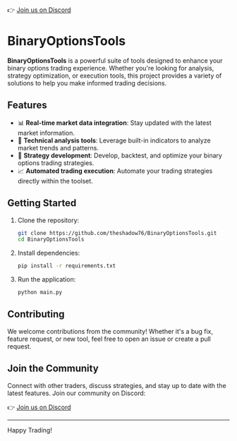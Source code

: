 👉 [Join us on Discord](https://discord.gg/H8er9mbF4V)
# BinaryOptionsTools

**BinaryOptionsTools** is a powerful suite of tools designed to enhance your binary options trading experience. Whether you're looking for analysis, strategy optimization, or execution tools, this project provides a variety of solutions to help you make informed trading decisions.

## Features

- 📊 **Real-time market data integration**: Stay updated with the latest market information.
- 🔎 **Technical analysis tools**: Leverage built-in indicators to analyze market trends and patterns.
- 🤖 **Strategy development**: Develop, backtest, and optimize your binary options trading strategies.
- 📈 **Automated trading execution**: Automate your trading strategies directly within the toolset.

## Getting Started

1. Clone the repository:
    ```bash
    git clone https://github.com/theshadow76/BinaryOptionsTools.git
    cd BinaryOptionsTools
    ```

2. Install dependencies:
    ```bash
    pip install -r requirements.txt
    ```

3. Run the application:
    ```bash
    python main.py
    ```

## Contributing

We welcome contributions from the community! Whether it's a bug fix, feature request, or new tool, feel free to open an issue or create a pull request.

## Join the Community

Connect with other traders, discuss strategies, and stay up to date with the latest features. Join our community on Discord:

👉 [Join us on Discord](https://discord.gg/H8er9mbF4V)

---

Happy Trading!
